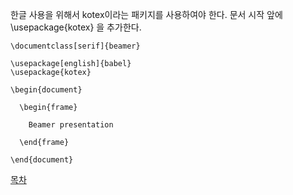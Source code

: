 한글 사용을 위해서 kotex이라는 패키지를 사용하여야 한다.
문서 시작 앞에 \usepackage{kotex} 을 추가한다.

```
\documentclass[serif]{beamer} 

\usepackage[english]{babel}
\usepackage{kotex} 

\begin{document}

  \begin{frame}

    Beamer presentation 

  \end{frame}
  
\end{document}
```

[목차](./README.md)


